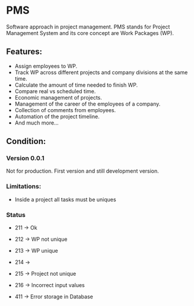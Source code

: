 # PMS

Software approach in project management. PMS stands for Project Management System and its core concept are Work Packages (WP).

## Features:
- Assign employees to WP.
- Track WP across different projects and company divisions at the same time.
- Calculate the amount of time needed to finish WP.
- Compare real vs scheduled time.
- Economic management of projects.
- Management of the career of the employees of a company.
- Collection of comments from employees.
- Automation of the project timeline.
- And much more...
  
## Condition:

### Version 0.0.1
Not for production. First version and still development version.

### Limitations:

- Inside a project all tasks must be uniques

### Status

- 211 -> Ok
- 212 -> WP not unique
- 213 -> WP unique
- 214 ->  
- 215 -> Project not unique 
- 216 -> Incorrect input values

- 411 -> Error storage in Database


